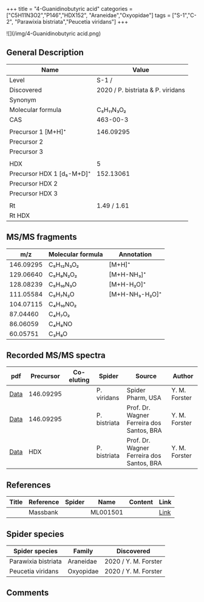 +++
title = "4-Guanidinobutyric acid"
categories = ["C5H11N3O2","P146","HDX152",
"Araneidae","Oxyopidae"]
tags = ["S-1","C-2",
"Parawixia bistriata","Peucetia viridans"]
+++

![](/img/4-Guanidinobutyric acid.png)

## General Description

| Name                      | Value                                                       |
|---------------------------|-------------------------------------------------------------|
| Level                     | S-1 /  |
| Discovered                | 2020 / P. bistriata & P. viridans                           |
| Synonym                   |                                                             |
| Molecular formula         | C₅H₁₁N₃O₂                                                   |
| CAS                       | 463-00-3                                                    |
|                           |                                                             |
| Precursor 1 [M+H]⁺        | 146.09295                                                   |
| Precursor 2               |                                                             |
| Precursor 3               |                                                             |
|                           |                                                             |
| HDX                       | 5                                                           |
| Precursor HDX 1 [d₅-M+D]⁺ | 152.13061                                                   |
| Precursor HDX 2           |                                                             |
| Precursor HDX 3           |                                                             |
|                           |                                                             |
| Rt                        | 1.49 / 1.61                                                 |
| Rt HDX                    |                                                             |

## MS/MS fragments

| m/z       | Molecular formula | Annotation     |
|-----------|-------------------|----------------|
| 146.09295 | C₅H₁₂N₃O₂         | [M+H]⁺         |
| 129.06640 | C₅H₉N₂O₂          | [M+H-NH₃]⁺     |
| 128.08239 | C₅H₁₀N₃O          | [M+H-H₂O]⁺     |
| 111.05584 | C₅H₇N₂O           | [M+H-NH₃-H₂O]⁺ |
| 104.07115 | C₄H₁₀NO₂          |                |
| 87.04460  | C₄H₇O₂            |                |
| 86.06059  | C₄H₈NO            |                |
| 60.05751  | C₃H₈O             |                |

## Recorded MS/MS spectra

| pdf | Precursor | Co-eluting | Spider | Source | Author |
|-----|-----------|------------|--------|--------|--------|
| [Data](/pdf/P-viridans/146_Guanidinobutanic-acid_Pv.pdf) | 146.09295  |           | P. viridans | Spider Pharm, USA | Y. M. Forster |
| [Data](/pdf/P-bistriata/146_4-Guanidinobutanic-acid_Pb.pdf) | 146.09295 |           | P. bistriata | Prof. Dr. Wagner Ferreira dos Santos, BRA | Y. M. Forster |
| [Data](/pdf/P-bistriata/146_4-Guanidinobutanic-acid_Pb_HDX.pdf) | HDX |           | P. bistriata | Prof. Dr. Wagner Ferreira dos Santos, BRA | Y. M. Forster |

## References

| Title | Reference | Spider | Name | Content | Link |
|-------|-----------|--------|------|---------|------|
|       | Massbank          |        | ML001501      |         | [Link](http://massbank.jp/RecordDisplay.jsp?id=ML001501)     |

## Spider species

| Spider species      | Family    | Discovered           |
|---------------------|-----------|----------------------|
| Parawixia bistriata | Araneidae | 2020 / Y. M. Forster |
| Peucetia viridans   | Oxyopidae | 2020 / Y. M. Forster |

## Comments